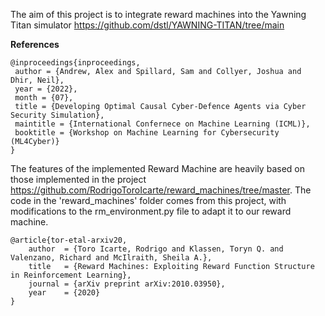 The aim of this project is to integrate reward machines into the Yawning Titan simulator https://github.com/dstl/YAWNING-TITAN/tree/main

**References**
```
@inproceedings{inproceedings,
 author = {Andrew, Alex and Spillard, Sam and Collyer, Joshua and Dhir, Neil},
 year = {2022},
 month = {07},
 title = {Developing Optimal Causal Cyber-Defence Agents via Cyber Security Simulation},
 maintitle = {International Confernece on Machine Learning (ICML)},
 booktitle = {Workshop on Machine Learning for Cybersecurity (ML4Cyber)}
}
```
The features of the implemented Reward Machine are heavily based on those implemented in the project https://github.com/RodrigoToroIcarte/reward_machines/tree/master. The code in the 'reward_machines' folder comes from this project, with modifications to the rm_environment.py file to adapt it to our reward machine.

```
@article{tor-etal-arxiv20,
    author  = {Toro Icarte, Rodrigo and Klassen, Toryn Q. and Valenzano, Richard and McIlraith, Sheila A.},
    title   = {Reward Machines: Exploiting Reward Function Structure in Reinforcement Learning},
    journal = {arXiv preprint arXiv:2010.03950},
    year    = {2020}
}
```
